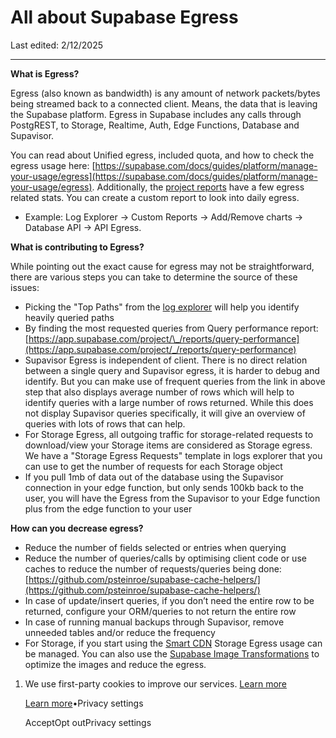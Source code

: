 # All about Supabase Egress

Last edited: 2/12/2025

* * *

**What is Egress?**

Egress (also known as bandwidth) is any amount of network packets/bytes being streamed back to a connected client. Means, the data that is leaving the Supabase platform. Egress in Supabase includes any calls through PostgREST, to Storage, Realtime, Auth, Edge Functions, Database and Supavisor.

You can read about Unified egress, included quota, and how to check the egress usage here: [https://supabase.com/docs/guides/platform/manage-your-usage/egress](https://supabase.com/docs/guides/platform/manage-your-usage/egress). Additionally, the [project reports](https://supabase.com/dashboard/project/_/reports) have a few egress related stats. You can create a custom report to look into daily egress.

- Example: Log Explorer -> Custom Reports -> Add/Remove charts -> Database API -> API Egress.

**What is contributing to Egress?**

While pointing out the exact cause for egress may not be straightforward, there are various steps you can take to determine the source of these issues:

- Picking the "Top Paths" from the [log explorer](https://app.supabase.com/project/_/logs/explorer/templates) will help you identify heavily queried paths
- By finding the most requested queries from Query performance report: [https://app.supabase.com/project/\_/reports/query-performance](https://app.supabase.com/project/_/reports/query-performance)
- Supavisor Egress is independent of client. There is no direct relation between a single query and Supavisor egress, it is harder to debug and identify. But you can make use of frequent queries from the link in above step that also displays average number of rows which will help to identify queries with a large number of rows returned. While this does not display Supavisor queries specifically, it will give an overview of queries with lots of rows that can help.
- For Storage Egress, all outgoing traffic for storage-related requests to download/view your Storage items are considered as Storage egress. We have a "Storage Egress Requests" template in logs explorer that you can use to get the number of requests for each Storage object
- If you pull 1mb of data out of the database using the Supavisor connection in your edge function, but only sends 100kb back to the user, you will have the Egress from the Supavisor to your Edge function plus from the edge function to your user

**How can you decrease egress?**

- Reduce the number of fields selected or entries when querying
- Reduce the number of queries/calls by optimising client code or use caches to reduce the number of requests/queries being done: [https://github.com/psteinroe/supabase-cache-helpers/](https://github.com/psteinroe/supabase-cache-helpers/)
- In case of update/insert queries, if you don’t need the entire row to be returned, configure your ORM/queries to not return the entire row
- In case of running manual backups through Supavisor, remove unneeded tables and/or reduce the frequency
- For Storage, if you start using the [Smart CDN](https://supabase.com/docs/guides/storage/cdn/smart-cdn) Storage Egress usage can be managed. You can also use the [Supabase Image Transformations](https://supabase.com/docs/guides/storage/image-transformations) to optimize the images and reduce the egress.

1. We use first-party cookies to improve our services. [Learn more](https://supabase.com/privacy#8-cookies-and-similar-technologies-used-on-our-european-services)



   [Learn more](https://supabase.com/privacy#8-cookies-and-similar-technologies-used-on-our-european-services)•Privacy settings





   AcceptOpt outPrivacy settings